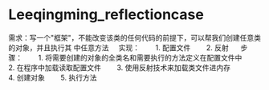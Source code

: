 # Leeqingming_reflectioncase
需求：写一个"框架"，不能改变该类的任何代码的前提下，可以帮我们创建任意类的对象，并且执行其 中任意方法     
实现：        
1. 配置文件        
2. 反射      
步骤：        
1. 将需要创建的对象的全类名和需要执行的方法定义在配置文件中        
2. 在程序中加载读取配置文件        
3. 使用反射技术来加载类文件进内存        
4. 创建对象        
5. 执行方法

